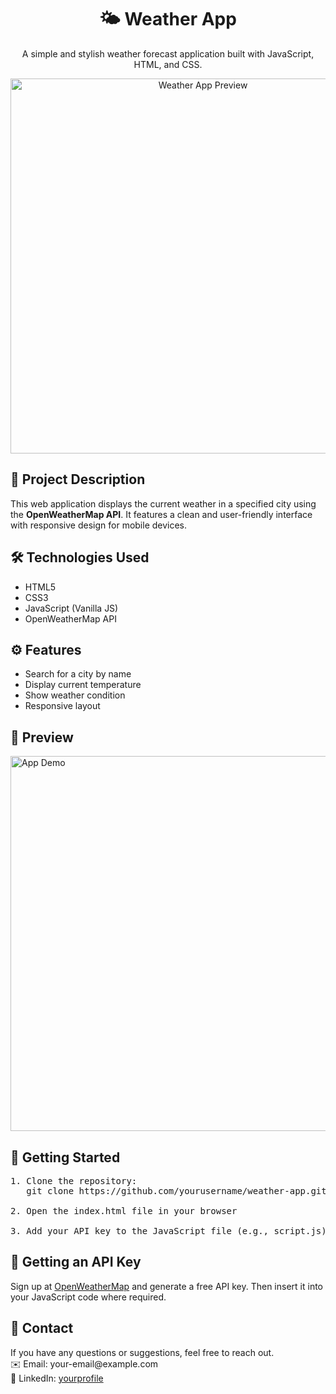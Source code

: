 <h1 align="center">🌤️ Weather App</h1>

<p align="center">
  A simple and stylish weather forecast application built with JavaScript, HTML, and CSS.
</p>

<p align="center">
  <img src=""D:\JavaScript\Projects_for_GitHub\images_my_projects\weather.jpg"" alt="Weather App Preview" width="600">
</p>

<h2>📌 Project Description</h2>

<p>
  This web application displays the current weather in a specified city using the <strong>OpenWeatherMap API</strong>. 
  It features a clean and user-friendly interface with responsive design for mobile devices.
</p>

<h2>🛠️ Technologies Used</h2>

<ul>
  <li>HTML5</li>
  <li>CSS3</li>
  <li>JavaScript (Vanilla JS)</li>
  <li>OpenWeatherMap API</li>
</ul>

<h2>⚙️ Features</h2>

<ul>
  <li>Search for a city by name</li>
  <li>Display current temperature</li>
  <li>Show weather condition</li>
  <li>Responsive layout</li>
</ul>

<h2>📸 Preview</h2>

<p>
  <img src="assets/preview.png" alt="App Demo" width="600">
</p>

<h2>🚀 Getting Started</h2>

<pre>
1. Clone the repository:
   git clone https://github.com/yourusername/weather-app.git

2. Open the index.html file in your browser

3. Add your API key to the JavaScript file (e.g., script.js)
</pre>

<h2>🔑 Getting an API Key</h2>

<p>
  Sign up at <a href="https://openweathermap.org/">OpenWeatherMap</a> and generate a free API key.
  Then insert it into your JavaScript code where required.
</p>

<h2>📩 Contact</h2>

<p>
  If you have any questions or suggestions, feel free to reach out.<br>
  ✉️ Email: your-email@example.com<br>
  💼 LinkedIn: <a href="https://linkedin.com/in/yourprofile">yourprofile</a>
</p>
